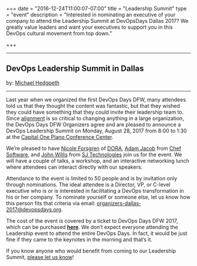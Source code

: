 +++
date = "2016-12-24T11:00:07-07:00"
title = "Leadership Summit"
type = "event"
description = "Interested in nominating an executive of your company to attend the Leadership Summit at DevOpsDays Dallas 2017? We greatly value leaders and want your executives to support you in this DevOps cultural movement from top down."

+++
<br>
<hr>

## DevOps Leadership Summit in Dallas ##
by: <a href="http://hedge-ops.com/">Michael Hedgpeth</a>

<hr>

Last year when we organized the first DevOps Days DFW, many attendees told us that they thought the content was fantastic, but that they wished they could have something that they could invite their leadership team to. Since <a href="http://hedge-ops.com/finding-alignment/">alignment</a> is so critical to changing anything in a large organization, the DevOps Days DFW Organizers agree and are pleased to announce a DevOps Leadership Summit on Monday, August 28, 2017 from 8:00 to 1:30 at the <a href="https://goo.gl/maps/GSqXneQtXAL2">Capital One Plano Conference Center</a>.

We’re pleased to have <a href="http://nicolefv.com/">Nicole Forsgren</a> of <a href="https://devops-research.com/">DORA</a>, <a href="https://www.linkedin.com/in/adamjacob/">Adam Jacob</a> from <a href="https://www.chef.io/">Chef Software</a>, and <a href="https://www.linkedin.com/in/johnwillisatlanta/">John Willis</a> from <a href="http://sjtechcorp.com/">SJ Technologies</a> join us for the event. We will have a couple of talks, a workshop, and an interactive networking lunch where attendees can interact directly with our speakers.

Attendance to the event is limited to 50 people and is by invitation only through nominations. The ideal attendee is a Director, VP, or C-level executive who is or is interested in facilitating a DevOps transformation in his or her company. To nominate yourself or someone else, let us know how this person fits that criteria via email: <a href="mailto:organizers-dallas-2017@devopsdays.org?subject=Nomination%20Consideration%20for%20Leadership%20Summit...&body=">organizers-dallas-2017@devopsdays.org</a>.

The cost of the event is covered by a ticket to DevOps Days DFW 2017, which can be purchased <strong><a href="https://doddfw2017.eventbrite.com">here</a></strong>. We don’t expect everyone attending the Leadership event to attend the entire DevOps Days. In fact, it would be just fine if they came to the keynotes in the morning and that’s it.

If you know anyone who would benefit from coming to our Leadership Summit, <a href="mailto:organizers-dallas-2017@devopsdays.org?subject=Nomination%20Consideration%20for%20Leadership%20Summit...&body=">please let us know</a>!

<br>
<br>
<!-- Go to www.addthis.com/dashboard to customize your tools -->
<div class="addthis_horizontal_follow_toolbox"></div>
<!-- Go to www.addthis.com/dashboard to customize your tools -->
<script type="text/javascript" src="//s7.addthis.com/js/300/addthis_widget.js#pubid=ra-5724f5b54cc142a1"></script>